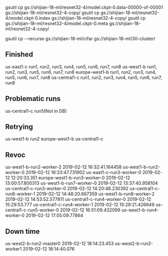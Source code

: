 gsutil cp gs://shijian-18-ml/resnet32-4/model.ckpt-0.data-00000-of-00001 gs://shijian-18-ml/resnet32-4-copy/
gsutil cp gs://shijian-18-ml/resnet32-4/model.ckpt-0.index gs://shijian-18-ml/resnet32-4-copy/
gsutil cp gs://shijian-18-ml/resnet32-4/model.ckpt-0.meta gs://shijian-18-ml/resnet32-4-copy/

gsutil cp --recurse gs://shijian-18-ml/cifar gs://shijian-18-ml/30-cluster/

## Finished

us-east1-c run1, run2, run3, run4, run5, run6, run7, run8
us-west1-b run1, run2, run3, run5, run6, run7, run8
europe-west1-b run1, run2, run3, run4, run5, run6, run7, run8
us-central1-c run1, run2, run3, run4, run5, run6, run7, run8

## Problematic runs

us-central1-c run5(Not in DB)

## Retrying

us-west1-b run2
europe-west1-b 
us-central1-c 

## Revoc

us-west1-b-run2-worker-2 2019-02-12 16:32:41.164458
us-west1-b-run2-worker-0 2019-02-12 16:33:47.731902
us-east1-c-run3-worker-0 2019-02-12 12:20:33.351
europe-west1-b-run3-worker-0 2019-02-12 13:00:57.800313
us-west1-b-run7-worker-0 2019-02-12 13:37:40.958104
us-central1-c-run3-worker-0 2019-02-12 14:20:48.230392
us-central1-c-run8-worker-1 2019-02-12 14:48:20.667359
us-west1-b-run8-worker-2 2019-02-12 14:53:52.577811
us-central1-c-run4-worker-0 2019-02-12 15:29:53.777
us-central1-c-run4-worker-1 2019-02-12 15:29:21.426649
us-central1-c-run5-worker-0 2019-02-12 16:51:09.432099
us-west1-b-run4-worker-0 2019-02-12 17:05:09.77864

## Down time

us-west2-b-run2-master0 2019-02-12 18:14:23.453
us-west2-b-run2-worker1 2019-02-12 18:14:40.076